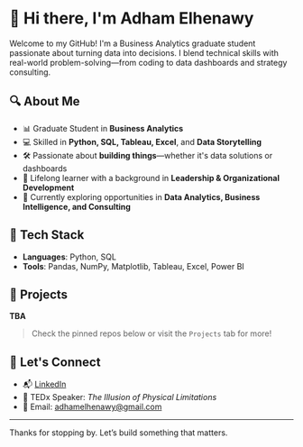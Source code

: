 # 👋 Hi there, I'm Adham Elhenawy

Welcome to my GitHub! I'm a Business Analytics graduate student passionate about turning data into decisions. I blend technical skills with real-world problem-solving—from coding to data dashboards and strategy consulting.

## 🔍 About Me

- 📊 Graduate Student in **Business Analytics**  
- 💻 Skilled in **Python, SQL, Tableau, Excel**, and **Data Storytelling**  
- 🛠️ Passionate about **building things**—whether it's data solutions or dashboards  
- 🧠 Lifelong learner with a background in **Leadership & Organizational Development**  
- 🔎 Currently exploring opportunities in **Data Analytics, Business Intelligence, and Consulting**

## 🧰 Tech Stack

- **Languages**: Python, SQL  
- **Tools**: Pandas, NumPy, Matplotlib, Tableau, Excel, Power BI  

## 📂 Projects

**TBA**

> Check the pinned repos below or visit the `Projects` tab for more!

## 📣 Let's Connect

- 📬 [LinkedIn](https://www.linkedin.com/in/adhamelhenawy/)
- 🧠 TEDx Speaker: *The Illusion of Physical Limitations*
- 📧 Email: adhamelhenawy@gmail.com
---

Thanks for stopping by. Let’s build something that matters.
